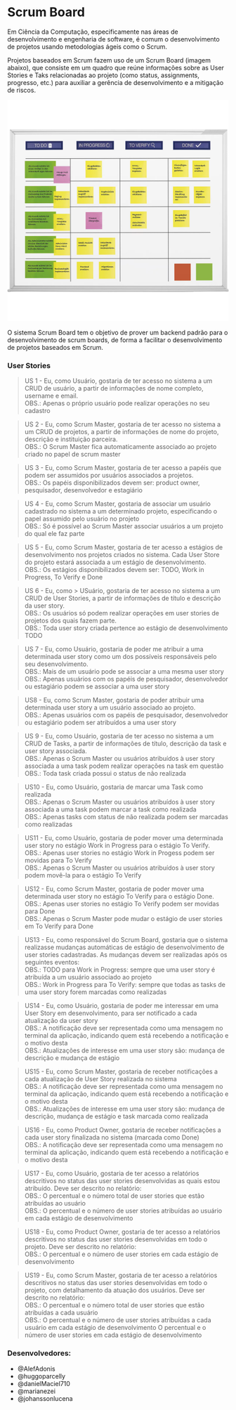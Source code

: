 # Scrum Board

Em Ciência da Computação, especificamente nas áreas de desenvolvimento e engenharia de software, é comum o desenvolvimento de projetos usando metodologias ágeis como o Scrum. 

Projetos baseados em Scrum fazem uso de um Scrum Board (imagem abaixo), que consiste em um quadro que reúne informações sobre as User Stories e Taks relacionadas ao projeto (como status, assignments, progresso, etc.) para auxiliar a gerência de desenvolvimento e a mitigação de riscos. 

![Scrum Board](/media/image.png)

O sistema Scrum Board tem o objetivo de prover um backend padrão para o desenvolvimento de scrum boards, de forma a facilitar o desenvolvimento de projetos baseados em Scrum. 


### User Stories

> US 1 - Eu, como Usuário, gostaria de ter acesso no sistema a um CRUD de usuário, a partir de informações de nome completo, username e email. 
<br>    OBS.: Apenas o próprio usuário pode realizar operações no seu cadastro
        
> US 2 - Eu, como Scrum Master, gostaria de ter acesso no sistema a um CRUD de projetos, a partir de informações de nome do projeto, descrição e instituição parceira.
<br>    OBS.: O Scrum Master fica automaticamente associado ao projeto criado no papel de scrum master
        
> US 3 - Eu, como Scrum Master, gostaria de ter acesso a papéis que podem ser assumidos por usuários associados a projetos.
<br>    OBS.:  Os papéis disponibilizados devem ser: product owner, pesquisador, desenvolvedor e estagiário
        
> US 4 - Eu, como Scrum Master, gostaria de associar um usuário cadastrado no sistema a um determinado projeto, especificando o papel assumido pelo usuário no projeto
<br>    OBS.:  Só é possível ao Scrum Master associar usuários a um projeto do qual ele faz parte
        
> US 5 -  Eu, como Scrum Master, gostaria de ter acesso a estágios de desenvolvimento nos projetos criados no sistema. Cada User Store do projeto estará associada a um estágio de desenvolvimento. 
<br>    OBS.: Os estágios disponibilizados devem ser: TODO, Work in Progress, To Verify e Done
        
> US 6 - Eu, como > USuário, gostaria de ter acesso no sistema a um CRUD de User Stories, a partir de informações de título e descrição da user story.
<br>    OBS.: Os usuários só podem realizar operações em user stories de projetos dos quais fazem parte. 
<br>    OBS.: Toda user story criada pertence ao estágio de desenvolvimento TODO
        
> US 7 - Eu, como Usuário, gostaria de poder me atribuir a uma determinada user story como um dos possíveis responsáveis pelo seu desenvolvimento.
<br>    OBS.: Mais de um usuário pode se associar a uma mesma user story
<br>    OBS.: Apenas usuários com os papéis de pesquisador, desenvolvedor ou estagiário podem se associar a uma user story
       
> US8 - Eu, como Scrum Master, gostaria de poder atribuir uma determinada user story a um usuário associado ao projeto.
<br>    OBS.: Apenas usuários com os papéis de pesquisador, desenvolvedor ou estagiário podem ser atribuídos a uma user story
      
> US 9 - Eu, como Usuário, gostaria de ter acesso no sistema a um CRUD de Tasks, a partir de informações de título, descrição da task e user story associada.
<br>    OBS.: Apenas o Scrum Master ou usuários atribuídos à user story associada a uma task podem realizar operações na task em questão
<br>    OBS.: Toda task criada possui o status de não realizada
      
> US10 - Eu, como Usuário, gostaria de marcar uma Task como realizada
<br>    OBS.: Apenas o Scrum Master ou usuários atribuídos à user story associada a uma task podem marcar a task como realizada
<br>    OBS.: Apenas tasks com status de não realizada podem ser marcadas como realizadas
   
> US11 - Eu, como Usuário, gostaria de poder mover uma determinada user story no estágio Work in Progress para o estágio To Verify.
<br>    OBS.: Apenas user stories no estágio Work in Progess podem ser movidas para To Verify
<br>    OBS.: Apenas o Scrum Master ou usuários atribuídos à user story podem movê-la para o estágio To Verify

> US12 - Eu, como Scrum Master, gostaria de poder mover uma determinada user story no estágio To Verify para o estágio Done.
<br>    OBS.: Apenas user stories no estágio To Verify podem ser movidas para Done
<br>    OBS.: Apenas o Scrum Master pode mudar o estágio de user stories em To Verify para Done

> US13 - Eu, como responsável do Scrum Board, gostaria que o sistema realizasse mudanças automáticas de estágio de desenvolvimento de user stories cadastradas. As mudanças devem ser realizadas após os seguintes eventos: 
<br>    OBS.: TODO para Work in Progress: sempre que uma user story é atribuída a um usuário associado ao projeto
<br>    OBS.: Work in Progress para To Verify: sempre que todas as tasks de uma user story forem marcadas como realizadas

> US14 - Eu, como Usuário, gostaria de poder me interessar em uma User Story em desenvolvimento, para ser notificado a cada atualização da user story 
<br>    OBS.: A notificação deve ser representada como uma mensagem no terminal da aplicação, indicando quem está recebendo a notificação e o motivo desta
<br>    OBS.: Atualizações de interesse em uma user story são: mudança de descrição e  mudança de estágio

> US15 - Eu, como Scrum Master, gostaria de receber notificações a cada atualização de User Story realizada no sistema
<br>    OBS.: A notificação deve ser representada como uma mensagem no terminal da aplicação, indicando quem está recebendo a notificação e o motivo desta
<br>    OBS.: Atualizações de interesse em uma user story são: mudança de descrição,  mudança de estágio e task marcada como realizada

> US16 - Eu, como Product Owner, gostaria de receber notificações a cada user story finalizada no sistema (marcada como Done)
<br>    OBS.: A notificação deve ser representada como uma mensagem no terminal da aplicação, indicando quem está recebendo a notificação e o motivo desta

> US17 - Eu, como Usuário, gostaria de ter acesso a relatórios descritivos no status das user stories desenvolvidas as quais estou atribuído. Deve ser descrito no relatório: 
<br>    OBS.: O percentual e o número total de user stories que estão atribuídas ao usuário
<br>    OBS.: O percentual e o número de user stories atribuídas ao usuário em cada estágio de desenvolvimento

> US18 - Eu, como Product Owner, gostaria de ter acesso a relatórios descritivos no status das user stories desenvolvidas em todo o projeto.  Deve ser descrito no relatório: 
<br>    OBS.: O percentual e o número de user stories em cada estágio de desenvolvimento

> US19 - Eu, como Scrum Master, gostaria de ter acesso a relatórios descritivos no status das user stories desenvolvidas em todo o projeto, com detalhamento da atuação dos usuários.  Deve ser descrito no relatório: 
<br>    OBS.: O percentual e o número total de user stories que estão atribuídas a cada usuário
<br>    OBS.: O percentual e o número de user stories atribuídas a cada usuário em cada estágio de desenvolvimento
O percentual e o número de user stories em cada estágio de desenvolvimento

### Desenvolvedores:

- @AlefAdonis
- @huggoparcelly
- @danielMaciel710
- @marianezei
- @johanssonlucena
